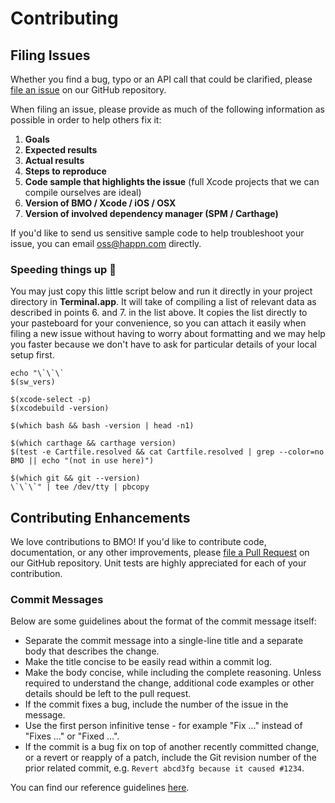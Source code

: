 # Contributing

## Filing Issues

Whether you find a bug, typo or an API call that could be clarified, please [file an issue](https://github.com/happn-app/BMO/issues) on our GitHub repository.

When filing an issue, please provide as much of the following information as possible in order to help others fix it:

1. **Goals**
2. **Expected results**
3. **Actual results**
4. **Steps to reproduce**
5. **Code sample that highlights the issue** (full Xcode projects that we can compile ourselves are ideal)
6. **Version of BMO / Xcode / iOS / OSX**
7. **Version of involved dependency manager (SPM / Carthage)**

If you'd like to send us sensitive sample code to help troubleshoot your issue, you can email <oss@happn.com> directly.

### Speeding things up :runner:

You may just copy this little script below and run it directly in your project directory in **Terminal.app**. It will take of compiling a list of relevant data as described in points 6. and 7. in the list above. It copies the list directly to your pasteboard for your convenience, so you can attach it easily when filing a new issue without having to worry about formatting and we may help you faster because we don't have to ask for particular details of your local setup first.

```shell
echo "\`\`\`
$(sw_vers)

$(xcode-select -p)
$(xcodebuild -version)

$(which bash && bash -version | head -n1)

$(which carthage && carthage version)
$(test -e Cartfile.resolved && cat Cartfile.resolved | grep --color=no BMO || echo "(not in use here)")

$(which git && git --version)
\`\`\`" | tee /dev/tty | pbcopy
```

## Contributing Enhancements

We love contributions to BMO! If you'd like to contribute code, documentation, or any other improvements, please [file a Pull Request](https://github.com/happn-app/BMO/pulls) on our GitHub repository. Unit tests are highly appreciated for each of your contribution.

### Commit Messages

Below are some guidelines about the format of the commit message itself:

* Separate the commit message into a single-line title and a separate body that describes the change.
* Make the title concise to be easily read within a commit log.
* Make the body concise, while including the complete reasoning. Unless required to understand the change, additional code examples or other details should be left to the pull request.
* If the commit fixes a bug, include the number of the issue in the message.
* Use the first person infinitive tense - for example "Fix …" instead of "Fixes …" or "Fixed …".
* If the commit is a bug fix on top of another recently committed change, or a revert or reapply of a patch, include the Git revision number of the prior related commit, e.g. `Revert abcd3fg because it caused #1234`.

You can find our reference guidelines [here](https://chris.beams.io/posts/git-commit/).
